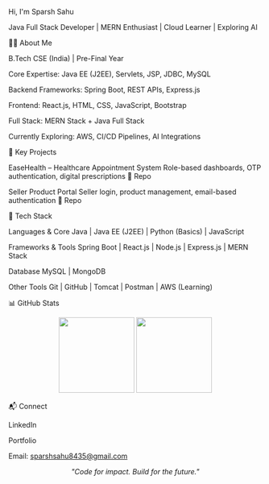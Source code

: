 Hi, I'm Sparsh Sahu

Java Full Stack Developer | MERN Enthusiast | Cloud Learner | Exploring AI

👨‍💻 About Me

B.Tech CSE (India) | Pre-Final Year

Core Expertise: Java EE (J2EE), Servlets, JSP, JDBC, MySQL

Backend Frameworks: Spring Boot, REST APIs, Express.js

Frontend: React.js, HTML, CSS, JavaScript, Bootstrap

Full Stack: MERN Stack + Java Full Stack

Currently Exploring: AWS, CI/CD Pipelines, AI Integrations

📌 Key Projects

EaseHealth – Healthcare Appointment System
Role-based dashboards, OTP authentication, digital prescriptions
🔗 Repo

Seller Product Portal
Seller login, product management, email-based authentication
🔗 Repo

🧰 Tech Stack

Languages & Core
Java | Java EE (J2EE) | Python (Basics) | JavaScript

Frameworks & Tools
Spring Boot | React.js | Node.js | Express.js | MERN Stack

Database
MySQL | MongoDB

Other Tools
Git | GitHub | Tomcat | Postman | AWS (Learning)

📊 GitHub Stats
<p align="center"> <img src="https://github-readme-stats.vercel.app/api?username=sparsh-15&show_icons=true&theme=default" height="150" /> <img src="https://github-readme-streak-stats.herokuapp.com?user=sparsh-15&theme=default" height="150" /> </p>
📬 Connect

LinkedIn

Portfolio

Email: sparshsahu8435@gmail.com

<p align="center"><i>"Code for impact. Build for the future."</i></p>

